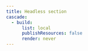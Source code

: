 ```yaml
---
title: Headless section
cascade:
  - build:
      list: local
      publishResources: false
      render: never
---
```

